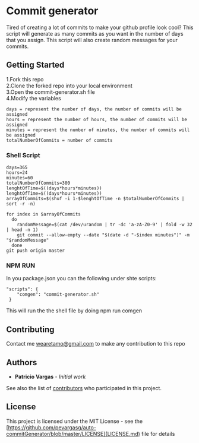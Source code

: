 # Commit generator

Tired of creating a lot of commits to make your github profile look cool? This script will generate as many commits as you want in the number of days that you assign. This script will also create random messages for your commits.

## Getting Started

1.Fork this repo
<br/>
2.Clone the forked repo into your local environment
<br/>
3.Open the commit-generator.sh file
<br/>
4.Modify the variables

```
days = represent the number of days, the number of commits will be assigned
hours = represent the number of hours, the number of commits will be assigned
minutes = represent the number of minutes, the number of commits will be assigned
totalNumberOfCommits = number of commits
```
### Shell Script

```
days=365
hours=24
minutes=60
totalNumberOfCommits=300
lenghtOfTime=$((days*hours*minutes))
lenghtOfTime=$((days*hours*minutes))
arrayOfCommits=$(shuf -i 1-$lenghtOfTime -n $totalNumberOfCommits | sort -r -n)

for index in $arrayOfCommits
  do
    randomMessage=$(cat /dev/urandom | tr -dc 'a-zA-Z0-9' | fold -w 32 | head -n 1)  
    git commit --allow-empty --date "$(date -d "-$index minutes")" -m "$randomMessage"
  done 
git push origin master
```

### NPM RUN
In you package.json you can the following under shte scripts:

```
"scripts": {
    "comgen": "commit-generator.sh"
 }
```

This will run the the shell file by doing npm run comgen

## Contributing

Contact me wearetamo@gmail.com to make any contribution to this repo

## Authors

* **Patricio Vargas** - *Initial work*

See also the list of [contributors](https://github.com/pevargasg/auto-commitGenerator/graphs/contributors) who participated in this project.

## License

This project is licensed under the MIT License - see the [https://github.com/pevargasg/auto-commitGenerator/blob/master/LICENSE](LICENSE.md) file for details

